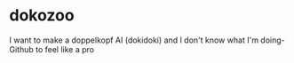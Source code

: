 # dokozoo
I want to make a doppelkopf AI (dokidoki) and I don't know what I'm doing- Github to feel like a pro 
